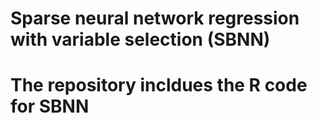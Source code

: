 # Sparse neural network regression with variable selection (SBNN)
# The repository incldues the R code for SBNN 
